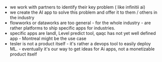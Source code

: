 - we work with partners to identify their key problem ( like infinitii ai)
- we create the AI app to solve this problem and offer it to them / others in the industry
- flowworks or dataworks are too general - for the whole industry  - are rather platforms to ship specific apps for industries.
- specific apps are IandI, Level predict tool, qaqc has not yet well defined app - Montreal might be the use case
- tesler is not a product itself - it's rather a devops tool to easily deploy ML. - eventually it's our way to get ideas for Ai apps, not a monetizable product itself

